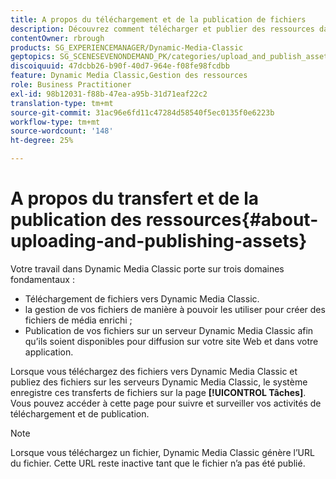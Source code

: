 ```yaml
---
title: A propos du téléchargement et de la publication de fichiers
description: Découvrez comment télécharger et publier des ressources dans Dynamic Media Classic.
contentOwner: rbrough
products: SG_EXPERIENCEMANAGER/Dynamic-Media-Classic
geptopics: SG_SCENESEVENONDEMAND_PK/categories/upload_and_publish_assets
discoiquuid: 47dcbb26-b90f-40d7-964e-f08fe98fcdbb
feature: Dynamic Media Classic,Gestion des ressources
role: Business Practitioner
exl-id: 98b12031-f88b-47ea-a95b-31d71eaf22c2
translation-type: tm+mt
source-git-commit: 31ac96e6fd11c47284d58540f5ec0135f0e6223b
workflow-type: tm+mt
source-wordcount: '148'
ht-degree: 25%

---
```


# A propos du transfert et de la publication des ressources{#about-uploading-and-publishing-assets}

Votre travail dans Dynamic Media Classic porte sur trois domaines fondamentaux :

* Téléchargement de fichiers vers Dynamic Media Classic.
* la gestion de vos fichiers de manière à pouvoir les utiliser pour créer des fichiers de média enrichi ;
* Publication de vos fichiers sur un serveur Dynamic Media Classic afin qu’ils soient disponibles pour diffusion sur votre site Web et dans votre application.

Lorsque vous téléchargez des fichiers vers Dynamic Media Classic et publiez des fichiers sur les serveurs Dynamic Media Classic, le système enregistre ces transferts de fichiers sur la page **[!UICONTROL Tâches]**. Vous pouvez accéder à cette page pour suivre et surveiller vos activités de téléchargement et de publication.

>[!NOTE]
>
>Lorsque vous téléchargez un fichier, Dynamic Media Classic génère l’URL du fichier. Cette URL reste inactive tant que le fichier n’a pas été publié.

<!-- >[!NOTE]
>
>A new Instant Publish feature was made available shortly after the release of Dynamic Media Classic 6.0. This feature, which publishes assets immediately with one step, is being rolled out gradually, replacing the **[!UICONTROL Mark for Publish]** functionality. Some users will continue to see the current interface and functionality for a while, until they are included in the rollout. In addition, some assets will continue to use the “Mark for Publish” process for a while after the rollout. -->
